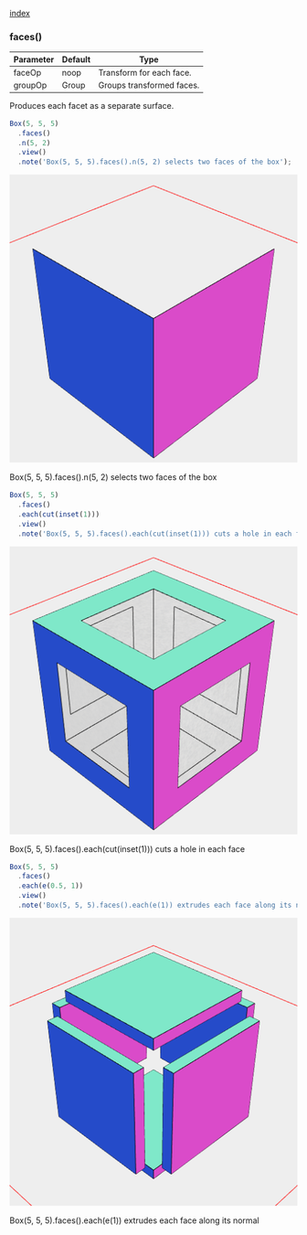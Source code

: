 [index](../../nb/api/index.md)
### faces()
Parameter|Default|Type
---|---|---
|faceOp|noop|Transform for each face.
|groupOp|Group|Groups transformed faces.

Produces each facet as a separate surface.

```JavaScript
Box(5, 5, 5)
  .faces()
  .n(5, 2)
  .view()
  .note('Box(5, 5, 5).faces().n(5, 2) selects two faces of the box');
```

![Image](faces.md.$2.png)

Box(5, 5, 5).faces().n(5, 2) selects two faces of the box

```JavaScript
Box(5, 5, 5)
  .faces()
  .each(cut(inset(1)))
  .view()
  .note('Box(5, 5, 5).faces().each(cut(inset(1))) cuts a hole in each face');
```

![Image](faces.md.$3.png)

Box(5, 5, 5).faces().each(cut(inset(1))) cuts a hole in each face

```JavaScript
Box(5, 5, 5)
  .faces()
  .each(e(0.5, 1))
  .view()
  .note('Box(5, 5, 5).faces().each(e(1)) extrudes each face along its normal');
```

![Image](faces.md.$4.png)

Box(5, 5, 5).faces().each(e(1)) extrudes each face along its normal
